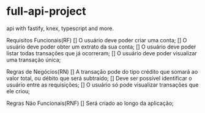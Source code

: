 # full-api-project
api with fastify, knex, typescript and more.


Requisitos Funcionais(RF)
[] O usuário deve poder criar uma conta;
[] O usuário deve poder obter um extrato da sua conta;
[] O usuário deve poder listar todas transações que já ocorreram;
[] O usuário deve poder visualizar uma transação única;

Regras de Negócios(RN)
[] A transação pode do tipo crédito que somará ao valor total, ou débito que será subtraído;
[] Deve ser possível identificar o usuário entre as requisições;
[] O usuário só pode visualizar transações que ele criou;

Regras Não Funcionais(RNF)
[] Será criado ao longo da aplicação;